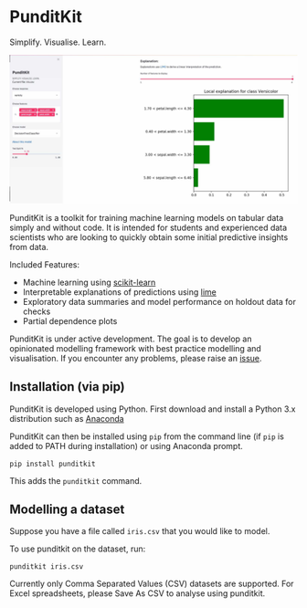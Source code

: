 # PunditKit
Simplify. Visualise. Learn.

![Screenshot](Screenshot.jpg)

PunditKit is a toolkit for training machine learning models on tabular data
simply and without code. It is intended for students and experienced data
scientists who are looking to quickly obtain some initial predictive insights
from data.

Included Features:
 - Machine learning using [scikit-learn](https://scikit-learn.org)
 - Interpretable explanations of predictions using [lime](https://github.com/marcotcr/lime)
 - Exploratory data summaries and model performance on holdout data for checks
 - Partial dependence plots

PunditKit is under active development. The goal is to develop an opinionated
modelling framework with best practice modelling and visualisation. If you
encounter any problems, please raise an [issue](https://github.com/JackyP/punditkit/issues).

## Installation (via pip)
PunditKit is developed using Python. First download and install a Python 3.x
distribution such as [Anaconda](https://www.anaconda.com/distribution/#download-section)

PunditKit can then be installed using ``pip`` from the command line (if ``pip``
is added to PATH during installation) or using Anaconda prompt.

```
pip install punditkit
```

This adds the ``punditkit`` command.

## Modelling a dataset
Suppose you have a file called ``iris.csv`` that you would like to model.

To use punditkit on the dataset, run:

```
punditkit iris.csv
```

Currently only Comma Separated Values (CSV) datasets are supported. For Excel
spreadsheets, please Save As CSV to analyse using punditkit.
